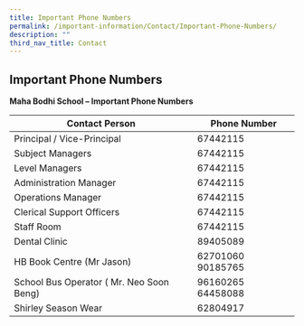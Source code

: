 ```yaml
---
title: Important Phone Numbers
permalink: /important-information/Contact/Important-Phone-Numbers/
description: ""
third_nav_title: Contact
---
```

## Important Phone Numbers

**Maha Bodhi School – Important Phone Numbers**

| Contact Person                           | Phone Number       |
|------------------------------------------|--------------------|
| Principal / Vice-Principal               | 67442115           |
| Subject Managers                         | 67442115           |
| Level Managers                           | 67442115           |
| Administration Manager                   | 67442115           |
| Operations Manager                       | 67442115           |
| Clerical Support Officers                | 67442115           |
| Staff Room                               | 67442115           |
| Dental Clinic                            | 89405089           |
| HB Book Centre (Mr Jason)                | 62701060  90185765 |
| School Bus Operator ( Mr. Neo Soon Beng) | 96160265 64458088  |
| Shirley Season Wear                      | 62804917           |



